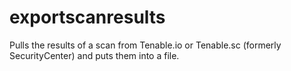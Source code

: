 # exportscanresults
Pulls the results of a scan from Tenable.io or Tenable.sc (formerly SecurityCenter) and puts them into a file.
